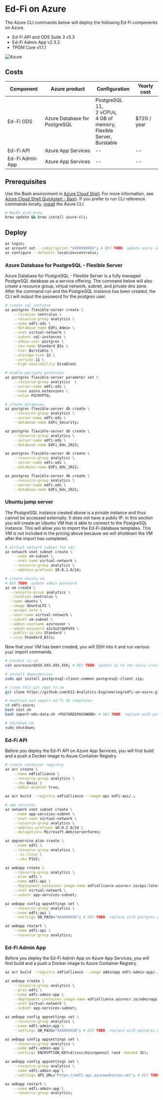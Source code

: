 # Ed-Fi on Azure
The Azure CLI commands below will deploy the following Ed-Fi components on Azure.

* Ed-Fi API and ODS Suite 3 v5.3
* Ed-Fi Admin App v2.3.2
* TPDM Core v1.1.1

![Azure](/img/architecture.png)

## Costs
| Component             | Azure product | Configuration                                   | Yearly cost            |
| --------------------- | -------------------- | ----------------------------------------------- | ---------------------- |
| Ed-Fi ODS             | Azure Database for PostgreSQL            | PostgreSQL 11,<br>2 vCPUs,<br>4 GB of memory,<br> Flexible Server,<br>Burstable      | $720 / year              |
| Ed-Fi API             | Azure App Services            | --    | -- |
| Ed-Fi Admin App       | Azure App Services            | --     | -- |

## Prerequisites
Use the Bash environment in [Azure Cloud Shell](https://docs.microsoft.com/en-us/azure/cloud-shell/quickstart). For more information, see [Azure Cloud Shell Quickstart - Bash](https://docs.microsoft.com/en-us/azure/cloud-shell/quickstart). If you prefer to run CLI reference commands locally, [install](https://docs.microsoft.com/en-us/cli/azure/install-azure-cli) the Azure CLI

```sh
# MacOS with brew
brew update && brew install azure-cli;
```

## Deploy
```sh
az login;
az account set --subscription "XXXXXXXXXX"; # DEV TODO: update azure subscription id
az configure --defaults location=centralus;
```

### Azure Database for PostgreSQL - Flexible Server
Azure Database for PostgreSQL - Flexible Server is a fully managed PostgreSQL database as a service offering. The command below will also create a resource group, virtual network, subnet, and private dns zone. After the command run and the PostgreSQL instance has been created, the CLI will output the password for the *postgres* user.
```sh
# create sql instance
az postgres flexible-server create \
    --location centralus \
    --resource-group analytics \
    --name edfi-ods \
    --database-name EdFi_Admin \
    --vnet virtual-network \
    --subnet sql-instances \
    --admin-user postgres \
    --sku-name Standard_B2s \
    --tier Burstable \
    --storage-size 32 \
    --version 11 \
    --high-availability Disabled;

# enable pgcrypto extension
az postgres flexible-server parameter set \
    --resource-group analytics  \
    --server-name edfi-ods \
    --name azure.extensions \
    --value PGCRYPTO;

# create databases
az postgres flexible-server db create \
    --resource-group analytics \
    --server-name edfi-ods \
    --database-name EdFi_Security;

az postgres flexible-server db create \
    --resource-group analytics \
    --server-name edfi-ods \
    --database-name EdFi_Ods_2023;

az postgres flexible-server db create \
    --resource-group analytics \
    --server-name edfi-ods \
    --database-name EdFi_Ods_2022;

az postgres flexible-server db create \
    --resource-group analytics \
    --server-name edfi-ods \
    --database-name EdFi_Ods_2021;
```

### Ubuntu jump server
The PostgreSQL instance created above is a private instance and thus cannot be accessed externally. It does not have a public IP. In this section you will create an Ubuntu VM that is able to connect to the PostgreSQL instance. This will allow you to import the Ed-Fi database templates. This VM is not included in the pricing above because we will shutdown the VM after the import has completed.

```sh
# virtual network subnet for vms
az network vnet subnet create \
    --name vm-subnet \
    --vnet-name virtual-network \
    --resource-group analytics \
    --address-prefixes 10.0.1.0/24;

# create ubuntu vm
# DEV TODO: update admin password
az vm create \
  --resource-group analytics \
  --location centralus \
  --name ubuntu \
  --image UbuntuLTS \
  --accept-term \
  --vnet-name virtual-network \
  --subnet vm-subnet \
  --admin-username azureuser \
  --admin-password a1z3u2r@ePa55 \
  --public-ip-sku Standard \
  --size Standard_B1ls;
```

Now that your VM has been created, you will SSH into it and run various `psql` import commands.

```sh
# connect to vm
ssh azureuser@XXX.XXX.XXX.XXX; # DEV TODO: update ip to vms newly created public ip

# install dependencies
sudo apt install postgresql-client-common postgresql-client zip;

# clone this git repo to vm
git clone https://github.com/K12-Analytics-Engineering/edfi-on-azure.git;

# download and import ed-fi db templates
cd edfi-azure;
bash init.sh
bash import-ods-data.sh <POSTGRESPASSWORD> # DEV TODO: replace with postgres password

# shutdown vm
sudo shutdown;
```


### Ed-Fi API
Before you deploy the Ed-Fi API on Azure App Services, you will first build and a push a Docker image to Azure Container Registry.
```sh
# create container registry
az acr create \
    --name edfialliance \
    --resource-group analytics \
    --sku Basic \
    --admin-enabled true;

az acr build --registry edfialliance --image api edfi-api/.;

# app services
az network vnet subnet create \
    --name app-services-subnet \
    --vnet-name virtual-network \
    --resource-group analytics \
    --address-prefixes 10.0.2.0/24 \
    --delegations Microsoft.Web/serverFarms;

az appservice plan create \
    --name edfi \
    --resource-group analytics \
     --is-linux \
     --sku P1V2;

az webapp create \
    --resource-group analytics \
    --plan edfi \
    --name edfi-api \
    --deployment-container-image-name edfialliance.azurecr.io/api:latest \
    --vnet virtual-network \
    --subnet app-services-subnet;

az webapp config appsettings set \
    --resource-group analytics \
    --name edfi-api \
    --settings DB_PASS="XXXXXXXXX"; # DEV TODO: replace with postgres password

az webapp restart \
    --name edfi-api \
    --resource-group analytics;
```


### Ed-Fi Admin App
Before you deploy the Ed-Fi Admin App on Azure App Services, you will first build and a push a Docker image to Azure Container Registry.
```sh
az acr build --registry edfialliance --image adminapp edfi-admin-app/.;

az webapp create \
    --resource-group analytics \
    --plan edfi \
    --name edfi-admin-app \
    --deployment-container-image-name edfialliance.azurecr.io/adminapp:latest \
    --vnet virtual-network \
    --subnet app-services-subnet;

az webapp config appsettings set \
    --resource-group analytics \
    --name edfi-admin-app \
    --settings DB_PASS="XXXXXXXXX"; # DEV TODO: replace with postgres password

az webapp config appsettings set \
    --resource-group analytics \
    --name edfi-admin-app \
    --settings ENCRYPTION_KEY=$(/usr/bin/openssl rand -base64 32);

az webapp config appsettings set \
    --resource-group analytics \
    --name edfi-admin-app \
    --settings API_URL="https://edfi-api.azurewebsites.net"; # DEV TODO: replace with edfi api url (ie. https://edfi-api.azurewebsites.net)

az webapp restart \
    --name edfi-admin-app \
    --resource-group analytics;
```
